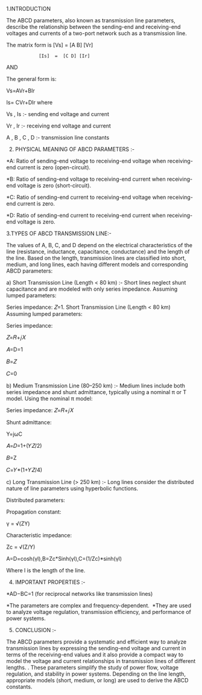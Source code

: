 1.INTRODUCTION

The ABCD parameters, also known as transmission line parameters, describe the relationship between the sending-end and receiving-end voltages and currents of a two-port network such as a transmission line.

The matrix form is 
[Vs]   =   [A  B]     [Vr]

                [Is]  =  [C D] [Ir]

AND 

The general form is:

Vs=AVr+BIr

Is= CVr+DIr
where

Vs , Is :- sending  end  voltage  and  current

Vr , Ir :- receiving  end  voltage  and  current

A , B , C , D :- transmission  line  constants

2. PHYSICAL MEANING OF ABCD PARAMETERS :-
   
*A: Ratio of sending-end voltage to receiving-end voltage when receiving-end current is zero (open-circuit).

*B: Ratio of sending-end voltage to receiving-end current when receiving-end voltage is zero (short-circuit).

*C: Ratio of sending-end current to receiving-end voltage when receiving-end current is zero.

*D: Ratio of sending-end current to receiving-end current when receiving-end voltage is zero.


   3.TYPES OF ABCD TRANSMISSION LINE:-
 
 The values of A, B, C, and D depend on the electrical characteristics of the line (resistance, inductance, capacitance, conductance) and the length of the line. Based on the length, transmission lines are classified into short, medium, and long lines, each having different models and corresponding ABCD parameters:

a) Short Transmission Line (Length < 80 km) :- Short lines neglect shunt capacitance and are modeled with only series impedance.
Assuming lumped parameters:

Series impedance: 
𝑍=1. Short Transmission Line (Length < 80 km)
Assuming lumped parameters:

Series impedance: 

𝑍=𝑅+𝑗𝑋

𝐴=D=1

𝐵=𝑍

𝐶=0

b) Medium Transmission Line (80–250 km) :- Medium lines include both series impedance and shunt admittance, typically using a nominal π or T model.
Using the nominal π model:

Series impedance: 
𝑍=𝑅+𝑗𝑋

Shunt admittance: 

Y=jωC

𝐴=𝐷=1+(𝑌𝑍/2)

𝐵=Z

𝐶=𝑌*(1+𝑌𝑍/4)

c) Long Transmission Line (> 250 km) :- Long lines consider the distributed nature of line parameters using hyperbolic functions.

Distributed parameters:

Propagation constant: 

γ = √(ZY) 

Characteristic impedance:

Zc = √(Z/Y) 

A=D=cosh(γl),B=Zc*Sinh(γl),C=(1/Zc)*sinh(γl)

Where 
l is the length of the line.

4. IMPORTANT PROPERTIES :-

*AD−BC=1 (for reciprocal networks like transmission lines)

*The parameters are complex and frequency-dependent.
​
*They are used to analyze voltage regulation, transmission efficiency, and performance of power systems.

5. CONCLUSION  :-

The ABCD parameters provide a systematic and efficient way to analyze transmission lines by expressing the sending-end voltage and current in terms of the 
receiving-end values and it also  provide a compact way to model the voltage and current relationships in transmission lines of different lengths. . 
These parameters simplify the study of power flow, voltage regulation, and stability in power systems. Depending on the line length, 
appropriate models (short, medium, or long) are used to derive the ABCD constants.




